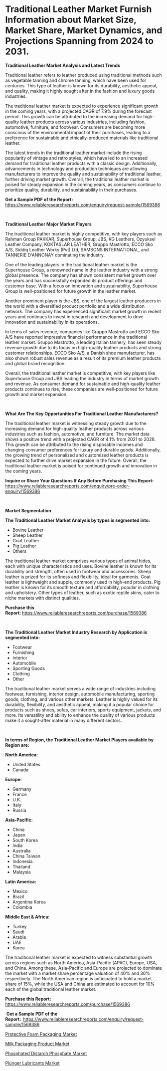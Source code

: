 <p><h1>Traditional Leather Market Furnish Information about Market Size, Market Share, Market Dynamics, and Projections Spanning from 2024 to 2031.</h1></p><p><strong>Traditional Leather Market Analysis and Latest Trends</strong></p>
<p><p>Traditional leather refers to leather produced using traditional methods such as vegetable tanning and chrome tanning, which have been used for centuries. This type of leather is known for its durability, aesthetic appeal, and quality, making it highly sought after in the fashion and luxury goods industries.</p><p>The traditional leather market is expected to experience significant growth in the coming years, with a projected CAGR of 7.9% during the forecast period. This growth can be attributed to the increasing demand for high-quality leather products across various industries, including fashion, automotive, furniture, and footwear. Consumers are becoming more conscious of the environmental impact of their purchases, leading to a preference for sustainable and ethically-produced materials like traditional leather.</p><p>The latest trends in the traditional leather market include the rising popularity of vintage and retro styles, which have led to an increased demand for traditional leather products with a classic design. Additionally, advancements in technology and production techniques are allowing manufacturers to improve the quality and sustainability of traditional leather, further driving market growth. Overall, the traditional leather market is poised for steady expansion in the coming years, as consumers continue to prioritize quality, durability, and sustainability in their purchases.</p></p>
<p><strong>Get a Sample PDF of the Report:&nbsp;</strong> <a href="https://www.reliableresearchreports.com/enquiry/request-sample/1569386">https://www.reliableresearchreports.com/enquiry/request-sample/1569386</a></p>
<p>&nbsp;</p>
<p><strong>Traditional Leather Major Market Players</strong></p>
<p><p>The traditional leather market is highly competitive, with key players such as Rahman Group PAKKAR, Superhouse Group, JBS, KG Leathers, Ozyuksel Leather Company, KOKTASLAR LEATHER, Gruppo Mastrotto, ECCO Sko A/S, Siddiq Leather Works (Pvt) Ltd, SAMSONS INTERNATIONAL, and TANNERIE D'ANNONAY dominating the industry.</p><p>One of the leading players in the traditional leather market is the Superhouse Group, a renowned name in the leather industry with a strong global presence. The company has shown consistent market growth over the years and has successfully expanded its product offerings and customer base. With a focus on innovation and sustainability, Superhouse Group is well-positioned for future growth in the leather market.</p><p>Another prominent player is the JBS, one of the largest leather producers in the world with a diversified product portfolio and a wide distribution network. The company has experienced significant market growth in recent years and continues to invest in research and development to drive innovation and sustainability in its operations.</p><p>In terms of sales revenue, companies like Gruppo Mastrotto and ECCO Sko A/S have reported impressive financial performance in the traditional leather market. Gruppo Mastrotto, a leading Italian tannery, has seen steady revenue growth due to its focus on high-quality leather products and strong customer relationships. ECCO Sko A/S, a Danish shoe manufacturer, has also shown robust sales revenue as a result of its premium leather products and global brand recognition.</p><p>Overall, the traditional leather market is competitive, with key players like Superhouse Group and JBS leading the industry in terms of market growth and revenue. As consumer demand for sustainable and high-quality leather products continues to rise, these companies are well-positioned for future growth and market expansion.</p></p>
<p>&nbsp;</p>
<p><strong>What Are The Key Opportunities For Traditional Leather Manufacturers?</strong></p>
<p><p>The traditional leather market is witnessing steady growth due to the increasing demand for high-quality leather products across various industries such as fashion, automotive, and furniture. The market data shows a positive trend with a projected CAGR of 4.1% from 2021 to 2026. This growth can be attributed to the rising disposable incomes and changing consumer preferences for luxury and durable goods. Additionally, the growing trend of personalized and customized leather products is expected to further drive market expansion in the future. Overall, the traditional leather market is poised for continued growth and innovation in the coming years.</p></p>
<p><strong>Inquire or Share Your Questions If Any Before Purchasing This Report:</strong> <a href="https://www.reliableresearchreports.com/enquiry/pre-order-enquiry/1569386">https://www.reliableresearchreports.com/enquiry/pre-order-enquiry/1569386</a></p>
<p>&nbsp;</p>
<p><strong>Market Segmentation</strong></p>
<p><strong>The Traditional Leather Market Analysis by types is segmented into:</strong></p>
<p><ul><li>Bovine Leather</li><li>Sheep Leather</li><li>Goat Leather</li><li>Pig Leather</li><li>Others</li></ul></p>
<p><p>The traditional leather market comprises various types of animal hides, each with unique characteristics and uses. Bovine leather is known for its durability and strength, often used in footwear and accessories. Sheep leather is prized for its softness and flexibility, ideal for garments. Goat leather is lightweight and supple, commonly used in high-end products. Pig leather is known for its smooth texture and affordability, popular in clothing and upholstery. Other types of leather, such as exotic reptile skins, cater to niche markets with distinct qualities.</p></p>
<p><strong>Purchase this Report:&nbsp;</strong><a href="https://www.reliableresearchreports.com/purchase/1569386">https://www.reliableresearchreports.com/purchase/1569386</a></p>
<p>&nbsp;</p>
<p><strong>The Traditional Leather Market Industry Research by Application is segmented into:</strong></p>
<p><ul><li>Footwear</li><li>Furnishing</li><li>Interior</li><li>Automobile</li><li>Sporting Goods</li><li>Clothing</li><li>Other</li></ul></p>
<p><p>The traditional leather market serves a wide range of industries including footwear, furnishing, interior design, automobile manufacturing, sporting goods, clothing, and various other markets. Leather is highly valued for its durability, flexibility, and aesthetic appeal, making it a popular choice for products such as shoes, sofas, car interiors, sports equipment, jackets, and more. Its versatility and ability to enhance the quality of various products make it a sought-after material in many different sectors.</p></p>
<p>&nbsp;</p>
<p><strong>In terms of Region, the Traditional Leather Market Players available by Region are:</strong></p>
<p>
    <p> <strong> North America: </strong>
        <ul>
            <li>United States</li>
            <li>Canada</li>
        </ul>
        </p> 
    <p> <strong> Europe: </strong>
        <ul>
            <li>Germany</li>
            <li>France</li>
            <li>U.K.</li>
            <li>Italy</li>
            <li>Russia</li>
        </ul>
        </p> 
    <p> <strong> Asia-Pacific: </strong>
        <ul>
            <li>China</li>
            <li>Japan</li>
            <li>South Korea</li>
            <li>India</li>
            <li>Australia</li>
            <li>China Taiwan</li>
            <li>Indonesia</li>
            <li>Thailand</li>
            <li>Malaysia</li>
        </ul>
        </p> 
    <p> <strong> Latin America: </strong>
        <ul>
            <li>Mexico</li>
            <li>Brazil</li>
            <li>Argentina Korea</li>
            <li>Colombia</li>
        </ul>
        </p> 
    <p> <strong> Middle East & Africa: </strong>
        <ul>
            <li>Turkey</li>
            <li>Saudi</li>
            <li>Arabia</li>
            <li>UAE</li>
            <li>Korea</li>
        </ul>
    </p>
    </p>
<p><p>The traditional leather market is expected to witness substantial growth across regions such as North America, Asia-Pacific (APAC), Europe, USA, and China. Among these, Asia-Pacific and Europe are projected to dominate the market with a market share percentage valuation of 40% and 30% respectively. The North American region is anticipated to hold a market share of 15%, while the USA and China are estimated to account for 10% each of the global traditional leather market.</p></p>
<p><strong>Purchase this Report: </strong><a href="https://www.reliableresearchreports.com/purchase/1569386">https://www.reliableresearchreports.com/purchase/1569386</a></p>
<p>&nbsp;<strong>Get a Sample PDF of the Report:&nbsp;&nbsp;</strong><a href="https://www.reliableresearchreports.com/enquiry/request-sample/1569386">https://www.reliableresearchreports.com/enquiry/request-sample/1569386</a></p>
<p><strong></strong></p>
<p><p><a href="https://github.com/juniordelafrance/Market-Research-Report-List-2/blob/main/protective-foam-packaging-market.md">Protective Foam Packaging Market</a></p><p><a href="https://github.com/FassouRP/Market-Research-Report-List-3/blob/main/milk-packaging-product-market.md">Milk Packaging Product Market</a></p><p><a href="https://github.com/ruddyyedelwadw/Market-Research-Report-List-1/blob/main/phosphated-distarch-phosphate-market.md">Phosphated Distarch Phosphate Market</a></p><p><a href="https://github.com/jaidynmorantestelletmjzya/Market-Research-Report-List-1/blob/main/plunger-lubricants-market.md">Plunger Lubricants Market</a></p></p>